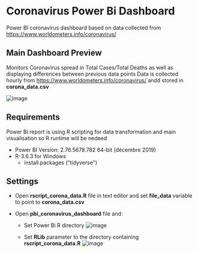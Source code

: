 # Coronavirus Power Bi Dashboard
Power BI coronavirus dashboard based on data collected from https://www.worldometers.info/coronavirus/

## Main Dashboard Preview
Monitors Coronavirus spread in Total Cases/Total Deaths as well as displaying differences between previous data points
Data is collected hourly from https://www.worldometers.info/coronavirus/ andd stored in **corona_data.csv**

![image](https://user-images.githubusercontent.com/61669129/77172988-23320580-6abf-11ea-8be2-be5aa0efe287.png)

## Requirements
Power Bi report is using R scripting for data transformation and main visualisation so R runtime will be nedeed

- Power BI  Version: 2.76.5678.782 64-bit (décembre 2019)
- R-3.6.3 for Windows
  - install.packages ("tidyverse")

## Settings
- Open **rscript_corona_data.R** file in text editor and set **file_data** variable to point to **corona_data.csv** 

- Open **pbi_coronavirus_dashboard** file and:
    - Set Power Bi R directory 
    ![image](https://user-images.githubusercontent.com/61669129/77165791-4b1b6c00-6ab3-11ea-88e3-a23bb9165abb.png)

    - Set **RLib** parameter to the directory containing  **rscript_corona_data.R**
    ![image](https://user-images.githubusercontent.com/61669129/77166031-c54bf080-6ab3-11ea-8cbb-be96d29a30e8.png)


